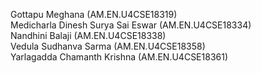 Gottapu Meghana (AM.EN.U4CSE18319)<br/>
Medicharla Dinesh Surya Sai Eswar (AM.EN.U4CSE18334)<br/>
Nandhini Balaji (AM.EN.U4CSE18338)<br/>
Vedula Sudhanva Sarma (AM.EN.U4CSE18358)<br/>
Yarlagadda Chamanth Krishna (AM.EN.U4CSE18361)<br/>
